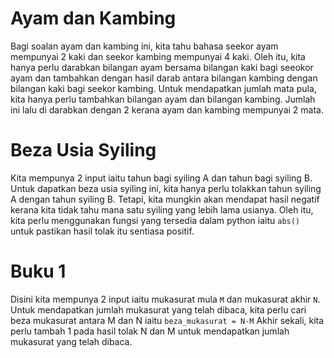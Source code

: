 # Ayam dan Kambing

Bagi soalan ayam dan kambing ini, kita tahu bahasa seekor ayam mempunyai 2 kaki dan seekor kambing mempunyai 4 kaki. Oleh itu, kita hanya perlu darabkan bilangan ayam bersama bilangan kaki bagi seeokor ayam dan tambahkan dengan hasil darab antara bilangan kambing dengan bilangan kaki bagi seekor kambing. Untuk mendapatkan jumlah mata pula, kita hanya perlu tambahkan bilangan ayam dan bilangan kambing. Jumlah ini lalu di darabkan dengan 2 kerana ayam dan kambing mempunyai 2 mata.

# Beza Usia Syiling

Kita mempunya 2 input iaitu tahun bagi syiling A dan tahun bagi syiling B. Untuk dapatkan beza usia syiling ini, kita hanya perlu tolakkan tahun syiling A dengan tahun syiling B. Tetapi, kita mungkin akan mendapat hasil negatif kerana kita tidak tahu mana satu syiling yang lebih lama usianya. Oleh itu, kita perlu menggunakan fungsi yang tersedia dalam python iaitu `abs()` untuk pastikan hasil tolak itu sentiasa positif.

# Buku 1

Disini kita mempunya 2 input iaitu mukasurat mula `M` dan mukasurat akhir `N`. Untuk mendapatkan jumlah mukasurat yang telah dibaca, kita perlu cari beza mukasurat antara M dan N iaitu `beza_mukasurat = N-M`
Akhir sekali, kita perlu tambah 1 pada hasil tolak N dan M untuk mendapatkan jumlah mukasurat yang telah dibaca.
